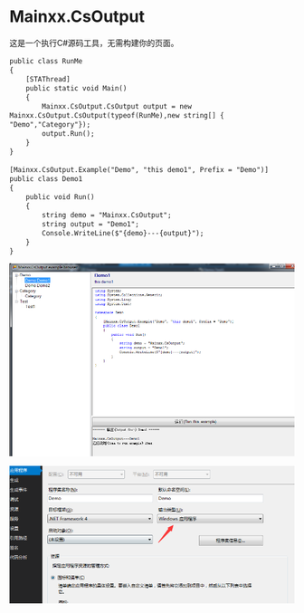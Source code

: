 # Mainxx.CsOutput
这是一个执行C#源码工具，无需构建你的页面。
```
public class RunMe
{
    [STAThread]
    public static void Main()
    {
        Mainxx.CsOutput.CsOutput output = new Mainxx.CsOutput.CsOutput(typeof(RunMe),new string[] { "Demo","Category"});
        output.Run();
    }
}

[Mainxx.CsOutput.Example("Demo", "this demo1", Prefix = "Demo")]
public class Demo1
{
    public void Run()
    {
        string demo = "Mainxx.CsOutput";
        string output = "Demo1";
        Console.WriteLine($"{demo}---{output}");
    }
}
```

![one](https://raw.githubusercontent.com/mainxx/CsOutput/master/img/2.png)

![two](https://raw.githubusercontent.com/mainxx/CsOutput/master/img/1.png)

